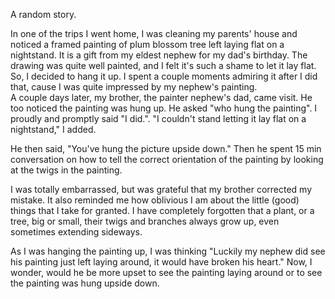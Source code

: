<!--
.. title: Being Oblivious
.. slug: plum_blossom_tree
.. date: 2016-09-23 10:08:32 UTC+08:00
.. tags: painting, oblivious, plum_blossom_tree
.. category:
.. link:
.. description:
.. type: text
-->

A random story.  

In one of the trips I went home, I was cleaning my parents' house and noticed a framed painting of plum blossom tree left laying flat on a nightstand.  It is a gift from my eldest nephew for my dad's birthday.  The drawing was quite well painted, and I felt it's such a shame to let it lay flat.  So, I decided to hang it up.  I spent a couple moments admiring it after I did that, cause I was quite impressed by my nephew's painting.  
A couple days later, my brother, the painter nephew's dad, came visit.  He too noticed the painting was hung up.  He asked "who hung the painting".  I proudly and promptly said "I did.".  "I couldn't stand letting it lay flat on a nightstand," I added.  

He then said, "You've hung the picture upside down."  Then he spent 15 min conversation on how to tell the correct orientation of the painting by looking at the twigs in the painting.  

I was totally embarrassed, but was grateful that my brother corrected my mistake.  It also reminded me how oblivious I am about the little (good) things that I take for granted.  I have completely forgotten that a plant, or a tree, big or small, their twigs and branches always grow up, even sometimes extending sideways.  

As I was hanging the painting up, I was thinking "Luckily my nephew did see his painting just left laying around, it would have broken his heart."  Now, I wonder, would he be more upset to see the painting laying around or to see the painting was hung upside down.
